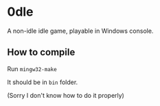 # 0dle

A non-idle idle game, playable in Windows console.

## How to compile

Run `mingw32-make`

It should be in `bin` folder.

(Sorry I don't know how to do it properly)
